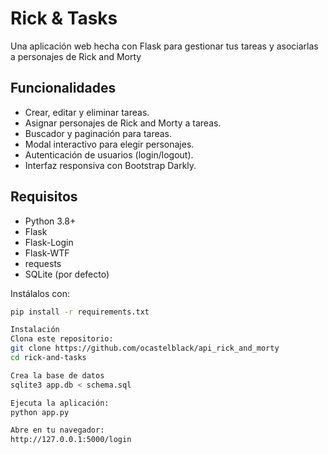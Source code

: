 # Rick & Tasks

Una aplicación web hecha con Flask para gestionar tus tareas y asociarlas a personajes de Rick and Morty

## Funcionalidades

- Crear, editar y eliminar tareas.
- Asignar personajes de Rick and Morty a tareas.
- Buscador y paginación para tareas.
- Modal interactivo para elegir personajes.
- Autenticación de usuarios (login/logout).
- Interfaz responsiva con Bootstrap Darkly.

## Requisitos

- Python 3.8+
- Flask
- Flask-Login
- Flask-WTF
- requests
- SQLite (por defecto)

Instálalos con:

```bash
pip install -r requirements.txt

Instalación
Clona este repositorio:
git clone https://github.com/ocastelblack/api_rick_and_morty
cd rick-and-tasks

Crea la base de datos
sqlite3 app.db < schema.sql

Ejecuta la aplicación:
python app.py

Abre en tu navegador:
http://127.0.0.1:5000/login
